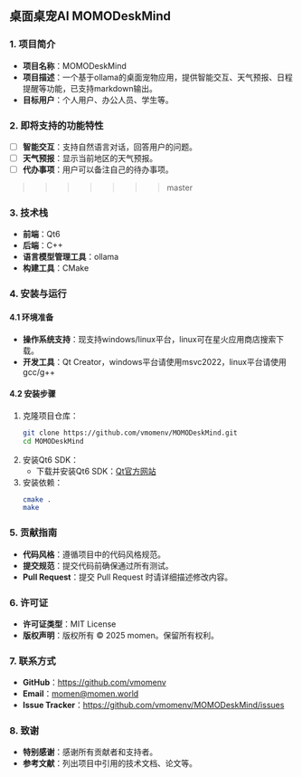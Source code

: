 ## 桌面桌宠AI MOMODeskMind

### 1. 项目简介
- **项目名称**：MOMODeskMind
- **项目描述**：一个基于ollama的桌面宠物应用，提供智能交互、天气预报、日程提醒等功能，已支持markdown输出。
- **目标用户**：个人用户、办公人员、学生等。

### 2. 即将支持的功能特性
-  [ ]  **智能交互**：支持自然语言对话，回答用户的问题。
-  [ ]  **天气预报**：显示当前地区的天气预报。
-   [ ] **代办事项**：用户可以备注自己的待办事项。
>>>>>>> master

### 3. 技术栈
- **前端**：Qt6
- **后端**：C++
- **语言模型管理工具**：ollama
- **构建工具**：CMake

### 4. 安装与运行
#### 4.1 环境准备
- **操作系统支持**：现支持windows/linux平台，linux可在星火应用商店搜索下载。
- **开发工具**：Qt Creator，windows平台请使用msvc2022，linux平台请使用gcc/g++

#### 4.2 安装步骤
1. 克隆项目仓库：
   ```sh
   git clone https://github.com/vmomenv/MOMODeskMind.git
   cd MOMODeskMind
   ```
2. 安装Qt6 SDK：
   - 下载并安装Qt6 SDK：[Qt官方网站](https://www.qt.io/download)
3. 安装依赖：
   ```sh
   cmake .
   make
   ```

### 5. 贡献指南
- **代码风格**：遵循项目中的代码风格规范。
- **提交规范**：提交代码前确保通过所有测试。
- **Pull Request**：提交 Pull Request 时请详细描述修改内容。

### 6. 许可证
- **许可证类型**：MIT License
- **版权声明**：版权所有 © 2025 momen。保留所有权利。

### 7. 联系方式
- **GitHub**：https://github.com/vmomenv
- **Email**：momen@momen.world
- **Issue Tracker**：https://github.com/vmomenv/MOMODeskMind/issues

### 8. 致谢
- **特别感谢**：感谢所有贡献者和支持者。
- **参考文献**：列出项目中引用的技术文档、论文等。

